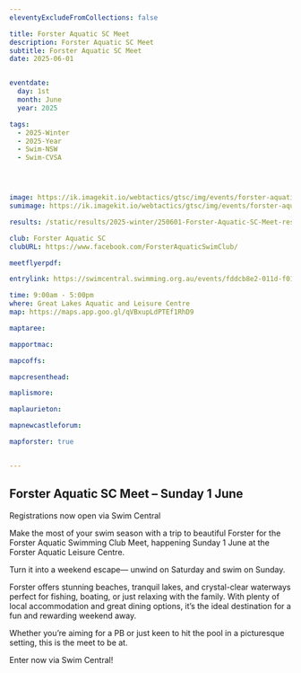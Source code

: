 ```yaml
---
eleventyExcludeFromCollections: false

title: Forster Aquatic SC Meet
description: Forster Aquatic SC Meet
subtitle: Forster Aquatic SC Meet
date: 2025-06-01


eventdate:
  day: 1st
  month: June
  year: 2025

tags:
  - 2025-Winter
  - 2025-Year
  - Swim-NSW
  - Swim-CVSA




image: https://ik.imagekit.io/webtactics/gtsc/img/events/forster-aquatic-600x400-sq.jpg
sumimage: https://ik.imagekit.io/webtactics/gtsc/img/events/forster-aquatic-400x600-sq.jpg

results: /static/results/2025-winter/250601-Forster-Aquatic-SC-Meet-results.pdf

club: Forster Aquatic SC
clubURL: https://www.facebook.com/ForsterAquaticSwimClub/

meetflyerpdf: 

entrylink: https://swimcentral.swimming.org.au/events/fddcb8e2-011d-f011-998a-000d3ad241ab/nominations

time: 9:00am - 5:00pm
where: Great Lakes Aquatic and Leisure Centre
map: https://maps.app.goo.gl/qVBxupLdPTEf1RhD9

maptaree: 

mapportmac:

mapcoffs:

mapcresenthead:

maplismore: 

maplaurieton: 

mapnewcastleforum: 

mapforster: true


---
```


<h2>Forster Aquatic SC Meet – Sunday 1 June</h2>

Registrations now open via Swim Central

Make the most of your swim season with a trip to beautiful Forster for the Forster Aquatic Swimming Club Meet, happening Sunday 1 June at the Forster Aquatic Leisure Centre.

Turn it into a weekend escape— unwind on Saturday and swim on Sunday. 

Forster offers stunning beaches, tranquil lakes, and crystal-clear waterways perfect for fishing, boating, or just relaxing with the family. With plenty of local accommodation and great dining options, it’s the ideal destination for a fun and rewarding weekend away.

Whether you’re aiming for a PB or just keen to hit the pool in a picturesque setting, this is the meet to be at.

Enter now via Swim Central!